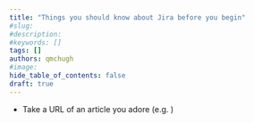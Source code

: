 ```yaml
---
title: "Things you should know about Jira before you begin"
#slug: 
#description: 
#keywords: []
tags: []
authors: qmchugh
#image: 
hide_table_of_contents: false
draft: true
---
```


- Take a URL of an article you adore (e.g. )